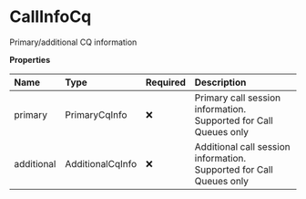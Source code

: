 # CallInfoCq

Primary/additional CQ information

**Properties**

| Name       | Type             | Required | Description                                                         |
| :--------- | :--------------- | :------- | :------------------------------------------------------------------ |
| primary    | PrimaryCqInfo    | ❌       | Primary call session information. Supported for Call Queues only    |
| additional | AdditionalCqInfo | ❌       | Additional call session information. Supported for Call Queues only |

<!-- This file was generated by liblab | https://liblab.com/ -->
